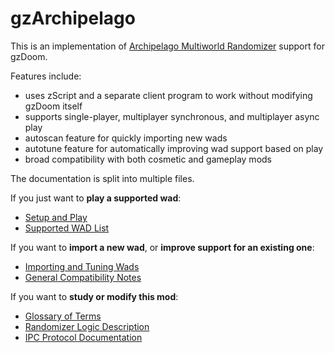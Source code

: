 # gzArchipelago

This is an implementation of
[Archipelago Multiworld Randomizer](https://archipelago.gg/)
support for gzDoom.

Features include:
- uses zScript and a separate client program to work without modifying gzDoom itself
- supports single-player, multiplayer synchronous, and multiplayer async play
- autoscan feature for quickly importing new wads
- autotune feature for automatically improving wad support based on play
- broad compatibility with both cosmetic and gameplay mods

The documentation is split into multiple files.

If you just want to **play a supported wad**:
- [Setup and Play](./doc/gameplay.md)
- [Supported WAD List](./doc/support-table.md)

If you want to **import a new wad**, or **improve support for an existing one**:
- [Importing and Tuning Wads](./doc/new-wads.md)
- [General Compatibility Notes](./doc/compatibility.md)

If you want to **study or modify this mod**:
- [Glossary of Terms](./doc/glossary.md)
- [Randomizer Logic Description](./doc/logic.md)
- [IPC Protocol Documentation](./doc/protocol.md)
